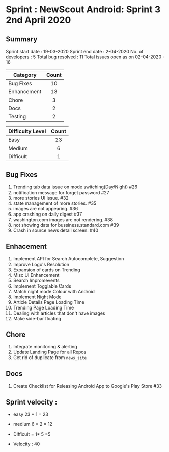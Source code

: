 # Sprint : NewScout Android: Sprint 3 2nd April 2020 

## Summary
Sprint start date : 19-03-2020
Sprint end date : 2-04-2020
No. of developers : 5
Total bug resolved : 11
Total issues open as on 02-04-2020 : 16


| Category |      Count    |
|----------|:-------------:|
| Bug Fixes|  10 |
| Enhancement |    13|
| Chore | 3 |
| Docs | 2 |
|Testing| 2 |


| Difficulty Level |      Count    |
|----------|:-------------:|
| Easy|  23 |
| Medium |    6 |
| Difficult |  1|

## Bug Fixes

1. Trending tab data issue on mode switching(Day/Night) #26
1. notification message for forget password #27
1. more stories UI issue. #32
1. state management of more stories. #35
1. images are not appearing. #36
1. app crashing on daily digest #37
1. washington.com images are not rendering. #38
1. not showing data for bussiness.standard.com #39
1. Crash in source news detail screen. #40

## Enhacement
1. Implement API for Search Autocomplete, Suggestion
1. Improve Logo's Resolution
1. Expansion of cards on Trending
1. Misc UI Enhancement
1. Search Impromevents
1. Implement Togglable Cards
1. Match night mode Colour with Android
1. Implement Night Mode
1. Article Details Page Loading Time
1. Trending Page Loading Time
1. Dealing with articles that don't have images
1. Make side-bar floating

## Chore
1. Integrate monitoring & alerting
1. Update Landing Page for all Repos
1. Get rid of duplicate from `news_site`

## Docs
1. Create Checklist for Releasing Android App to Google's Play Store #33


## Sprint velocity :

* easy      23 * 1 = 23
* medium     6 * 2 = 12
* Difficult = 1* 5 =5

* Velocity : 40
